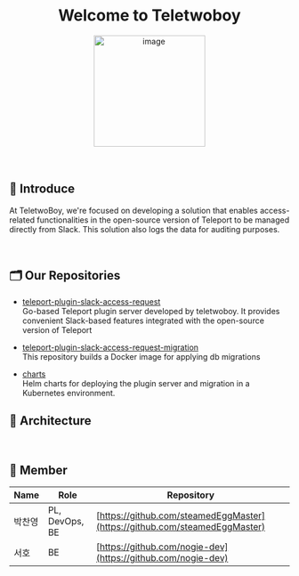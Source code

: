 

<div align=center>

# Welcome to Teletwoboy

<img width="200" height="200" alt="image" src="https://github.com/user-attachments/assets/ae1609c6-bfe5-406e-b0bf-bdd47a205f42" />

</div>

<br>
<br>

## 📝 Introduce
At TeletwoBoy, we're focused on developing a solution that enables access-related functionalities in the open-source version of Teleport to be managed directly from Slack. 
This solution also logs the data for auditing purposes.

<br>

## 🗂️ Our Repositories
- [teleport-plugin-slack-access-request](https://github.com/teletwoboy/teleport-plugin-slack-access-request)   
Go-based Teleport plugin server developed by teletwoboy. It provides convenient Slack-based features integrated with the open-source version of Teleport   

- [teleport-plugin-slack-access-request-migration](https://github.com/teletwoboy/teleport-plugin-slack-access-request-migration)   
This repository builds a Docker image for applying db migrations   

- [charts](https://github.com/teletwoboy/charts)   
Helm charts for deploying the plugin server and migration in a Kubernetes environment.
## 🔧 Architecture

<br>

## 👥 Member
| Name | Role | Repository |
|---|---|---|
| 박찬영 | PL, DevOps, BE | [https://github.com/steamedEggMaster](https://github.com/steamedEggMaster) |
| 서호 | BE | [https://github.com/nogie-dev](https://github.com/nogie-dev) |
